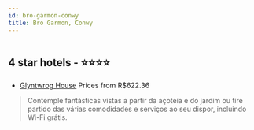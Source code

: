 ```yaml
---
id: bro-garmon-conwy
title: Bro Garmon, Conwy
---
```


<center><img src="https://i.travelapi.com/hotels/11000000/10600000/10596700/10596650/cba99013_z.jpg" alt="" /></center>


##  4 star hotels - ⭐️⭐️⭐️⭐️

-    [Glyntwrog House](https://www.hurb.com/br/aud/https://www.hurb.com/br/hotelso-garmon/glyntwrog-house-HT-8E7B?cmp=18055) Prices from R$622.36
   > Contemple fantásticas vistas a partir da açoteia e do jardim ou tire partido das várias comodidades e serviços ao seu dispor, incluindo Wi-Fi grátis.
